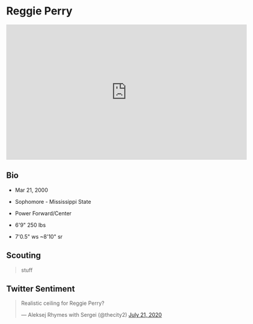 Reggie Perry
===

<iframe width="640" height="360" src="https://www.youtube.com/embed/i9u9BiupPaU" frameborder="0" allow="accelerometer; autoplay; encrypted-media; gyroscope; picture-in-picture" allowfullscreen></iframe>

## Bio

- Mar 21, 2000

- Sophomore - Mississippi State

- Power Forward/Center

- 6'9" 250 lbs

- 7'0.5" ws ~8'10" sr

## Scouting
>stuff

## Twitter Sentiment

<blockquote class="twitter-tweet"><p lang="en" dir="ltr">Realistic ceiling for Reggie Perry?</p>&mdash; Aleksej Rhymes with Sergei (@thecity2) <a href="https://twitter.com/thecity2/status/1285583316507258880?ref_src=twsrc%5Etfw">July 21, 2020</a></blockquote> <script async src="https://platform.twitter.com/widgets.js" charset="utf-8"></script>